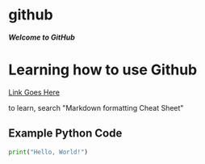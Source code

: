 # github

***Welcome to GitHub***

# Learning how to use Github

[Link Goes Here](https://www.microsoft.com)

to learn, search "Markdown formatting Cheat Sheet"

## Example Python Code

```python
print("Hello, World!")
